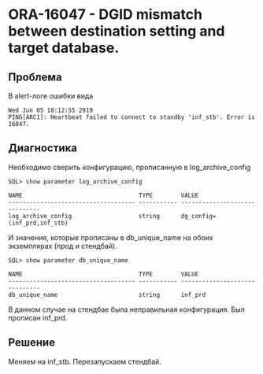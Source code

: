 # ORA-16047 - DGID mismatch between destination setting and target database.

## Проблема

В alert-логе ошибки вида

```
Wed Jun 05 18:12:55 2019
PING[ARC1]: Heartbeat failed to connect to standby 'inf_stb'. Error is 16047.
```

## Диагностика

Необходимо сверить конфигурацию, прописанную в log_archive_config

```
SQL> show parameter log_archive_config

NAME                                 TYPE        VALUE
------------------------------------ ----------- ------------------------------
log_archive_config                   string      dg_config=(inf_prd,inf_stb)
```

И значения, которые прописаны в db_unique_name на обоих экземплярах (прод и стендбай).

```
SQL> show parameter db_unique_name

NAME                                 TYPE        VALUE
------------------------------------ ----------- ------------------------------
db_unique_name                       string      inf_prd
```

В данном случае на стендбае была неправильная конфигурация. Был прописан inf_prd.


## Решение

Меняем на inf_stb. Перезапускаем стендбай.
